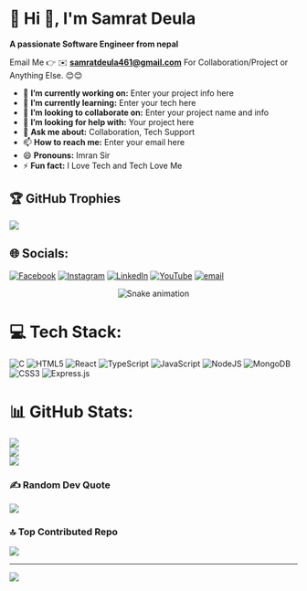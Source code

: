 # 💫 Hi 👋, I'm Samrat Deula
**A passionate Software Engineer from nepal**

Email Me 👉 ✉️ **samratdeula461@gmail.com** For Collaboration/Project or Anything Else. 😊😊

- 🔭 **I’m currently working on:** Enter your project info here
- 🌱 **I’m currently learning:** Enter your tech here
- 👯 **I’m looking to collaborate on:** Enter your project name and info
- 🤔 **I’m looking for help with:** Your project here
- 💬 **Ask me about:** Collaboration, Tech Support
- 📫 **How to reach me:** Enter your email here
- 😄 **Pronouns:** Imran Sir
- ⚡ **Fun fact:** I Love Tech and Tech Love Me


## 🏆 GitHub Trophies
![](https://github-profile-trophy.vercel.app/?username=Samrat-Deula7&theme=radical&no-frame=false&no-bg=true&margin-w=4)

## 🌐 Socials:
[![Facebook](https://img.shields.io/badge/Facebook-%231877F2.svg?logo=Facebook&logoColor=white)](https://facebook.com/samrat.deula.52) [![Instagram](https://img.shields.io/badge/Instagram-%23E4405F.svg?logo=Instagram&logoColor=white)](https://instagram.com/deula.samrat) [![LinkedIn](https://img.shields.io/badge/LinkedIn-%230077B5.svg?logo=linkedin&logoColor=white)](https://linkedin.com/in/samrat-deula-412531369) [![YouTube](https://img.shields.io/badge/YouTube-%23FF0000.svg?logo=YouTube&logoColor=white)](https://youtube.com/@SamratDeula-c4x3o) [![email](https://img.shields.io/badge/Email-D14836?logo=gmail&logoColor=white)](mailto:samratdeula461@gmail.com) 

<!-- Snake Game Repo View -->

<div align="center">
  <img src="https://profile-readme-generator.com/assets/snake.svg" alt="Snake animation" />
</div>


# 💻 Tech Stack:
![C](https://img.shields.io/badge/c-%2300599C.svg?style=for-the-badge&logo=c&logoColor=white) ![HTML5](https://img.shields.io/badge/html5-%23E34F26.svg?style=for-the-badge&logo=html5&logoColor=white) ![React](https://img.shields.io/badge/react-%2320232a.svg?style=for-the-badge&logo=react&logoColor=%2361DAFB) ![TypeScript](https://img.shields.io/badge/typescript-%23007ACC.svg?style=for-the-badge&logo=typescript&logoColor=white) ![JavaScript](https://img.shields.io/badge/javascript-%23323330.svg?style=for-the-badge&logo=javascript&logoColor=%23F7DF1E) ![NodeJS](https://img.shields.io/badge/node.js-6DA55F?style=for-the-badge&logo=node.js&logoColor=white) ![MongoDB](https://img.shields.io/badge/MongoDB-%234ea94b.svg?style=for-the-badge&logo=mongodb&logoColor=white) ![CSS3](https://img.shields.io/badge/css3-%231572B6.svg?style=for-the-badge&logo=css3&logoColor=white) ![Express.js](https://img.shields.io/badge/express.js-%23404d59.svg?style=for-the-badge&logo=express&logoColor=%2361DAFB)

# 📊 GitHub Stats:
![](https://github-readme-stats.vercel.app/api?username=Samrat-Deula7&theme=dark&hide_border=false&include_all_commits=true&count_private=false)<br/>
![](https://nirzak-streak-stats.vercel.app/?user=Samrat-Deula7&theme=dark&hide_border=false)<br/>
![](https://github-readme-stats.vercel.app/api/top-langs/?username=Samrat-Deula7&theme=dark&hide_border=false&include_all_commits=true&count_private=false&layout=compact)


### ✍️ Random Dev Quote
![](https://quotes-github-readme.vercel.app/api?type=horizontal&theme=radical)

### 🔝 Top Contributed Repo
![](https://github-contributor-stats.vercel.app/api?username=Samrat-Deula7&limit=5&theme=dark&combine_all_yearly_contributions=true)

---
[![](https://visitcount.itsvg.in/api?id=Samrat-Deula7&icon=0&color=0)](https://visitcount.itsvg.in)

<!-- Proudly created with GPRM ( https://gprm.itsvg.in ) -->
